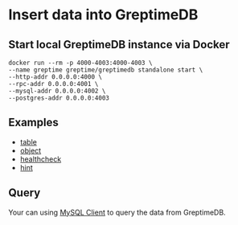 # Insert data into GreptimeDB

## Start local GreptimeDB instance via Docker

```shell
docker run --rm -p 4000-4003:4000-4003 \
--name greptime greptime/greptimedb standalone start \
--http-addr 0.0.0.0:4000 \
--rpc-addr 0.0.0.0:4001 \
--mysql-addr 0.0.0.0:4002 \
--postgres-addr 0.0.0.0:4003
```

## Examples

- [table](table/README.md)
- [object](object/README.md)
- [healthcheck](healthcheck/README.md)
- [hint](hint/README.md)

## Query

Your can using [MySQL Client](https://docs.greptime.com/user-guide/protocols/mysql) to query the data from GreptimeDB.
